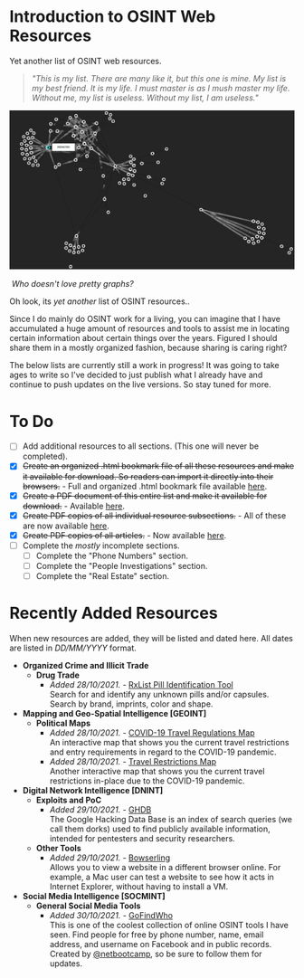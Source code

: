 # **Introduction to OSINT Web Resources**

Yet another list of OSINT web resources.

> _"This is my list. There are many like it, but this one is mine. My list is my best friend. It is my life. I must master is as I mush master my life. Without me, my list is useless. Without my list, I am useless."_

![](Images/List-of-OSINT-Web-Resources-Header-Image.PNG)

​											*Who doesn't love pretty graphs?*

Oh look, its *yet another* list of OSINT resources..

Since I do mainly do OSINT work for a living, you can imagine that I have accumulated a huge amount of resources and tools to assist me in locating certain information about certain things over the years. Figured I should share them in a mostly organized fashion, because sharing is caring right?

The below lists are currently still a work in progress! It was going to take ages to write so I've decided to just publish what I already have and continue to push updates on the live versions. So stay tuned for more.


# **To Do**

- [ ] Add additional resources to all sections. (This one will never be completed).
- [x] ~~Create an organized .html bookmark file of all these resources and make it available for download. So readers can import it directly into their browsers.~~ - Full and organized .html bookmark file available [here](https://github.com/OhShINT/ohshint.gitbook.io/blob/main/Lists_of_OSINT_Web_Resources/Bookmarks/OHSHINT_Complete_Bookmarks_Organized_20-10-2021.html).
- [x] ~~Create a PDF document of this entire list and make it available for download.~~ - Available [here](https://github.com/OhShINT/ohshint.gitbook.io/blob/main/Lists_of_OSINT_Web_Resources/PDFs/ohshint_Complete_List_of_OSINT_Web_Resources.pdf).
- [x] ~~Create PDF copies of all individual resource subsections.~~ - All of these are now available [here](https://github.com/OhShINT/ohshint.gitbook.io/tree/main/Lists_of_OSINT_Web_Resources/PDFs).
- [x] ~~Create PDF copies of all articles.~~ - Now available [here](https://github.com/OhShINT/ohshint.gitbook.io/tree/main/OSINT_Articles/PDFs).
- [ ] Complete the *mostly* incomplete sections.
  - [ ] Complete the "Phone Numbers" section.
  - [ ] Complete the "People Investigations" section.
  - [ ] Complete the "Real Estate" section.

# **Recently Added Resources**

When new resources are added, they will be listed and dated here. All dates are listed in *DD/MM/YYYY* format.

- **Organized Crime and Illicit Trade**
  - **Drug Trade**
    - _Added 28/10/2021._ - [RxList Pill Identification Tool](https://www.rxlist.com/pill-identification-tool/article.htm)  
Search for and identify any unknown pills and/or capsules. Search by brand, imprints, color and shape.
- **Mapping and Geo-Spatial Intelligence [GEOINT]**
  - **Political Maps**
    - _Added 28/10/2021._ - [COVID-19 Travel Regulations Map](https://www.iatatravelcentre.com/world.php)  
  An interactive map that shows you the current travel restrictions and entry requirements in regard to the COVID-19 pandemic.
    - _Added 28/10/2021._ - [Travel Restrictions Map](https://apply.joinsherpa.com/map)  
  Another interactive map that shows you the current travel restrictions in-place due to the COVID-19 pandemic.
- **Digital Network Intelligence [DNINT]**
  - **Exploits and PoC**
    - _Added 29/10/2021._ - [GHDB](https://www.exploit-db.com/google-hacking-database)  
The Google Hacking Data Base is an index of search queries (we call them dorks) used to find publicly available information, intended for pentesters and security researchers.
  - **Other Tools**
    - _Added 29/10/2021._ - [Bowserling](https://www.browserling.com/)  
Allows you to view a website in a different browser online. For example, a Mac user can test a website to see how it acts in Internet Explorer, without having to install a VM.
 - **Social Media Intelligence [SOCMINT]**
   - **General Social Media Tools**
     - _Added 30/10/2021._ - [GoFindWho](https://gofindwho.com/)  
  This is one of the coolest collection of online OSINT tools I have seen. Find people for free by phone number, name, email address, and username on Facebook and in public records. Created by [@netbootcamp](https://twitter.com/netbootcamp), so be sure to follow them for updates.
